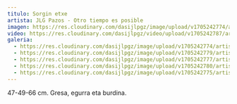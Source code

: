 ```yaml
---
titulo: Sorgin etxe
artista: JLG Pazos - Otro tiempo es posible
imagen: https://res.cloudinary.com/dasijlpgz/image/upload/v1705242774/artistas/Jose%20Luis%20Gonz%C3%A1lez%20Pazos%20-%20Otro%20tiempo%20es%20posible/obra_7/P1090135.jpg
video: https://res.cloudinary.com/dasijlpgz/video/upload/v1705242787/artistas/Jose%20Luis%20Gonz%C3%A1lez%20Pazos%20-%20Otro%20tiempo%20es%20posible/obra_7/Sin_t%C3%ADtulo_1.mp4
galeria:
  - https://res.cloudinary.com/dasijlpgz/image/upload/v1705242774/artistas/Jose%20Luis%20Gonz%C3%A1lez%20Pazos%20-%20Otro%20tiempo%20es%20posible/obra_7/P1090135.jpg
  - https://res.cloudinary.com/dasijlpgz/image/upload/v1705242779/artistas/Jose%20Luis%20Gonz%C3%A1lez%20Pazos%20-%20Otro%20tiempo%20es%20posible/obra_7/P1090139.jpg
  - https://res.cloudinary.com/dasijlpgz/image/upload/v1705242777/artistas/Jose%20Luis%20Gonz%C3%A1lez%20Pazos%20-%20Otro%20tiempo%20es%20posible/obra_7/P1090138.jpg
  - https://res.cloudinary.com/dasijlpgz/image/upload/v1705242780/artistas/Jose%20Luis%20Gonz%C3%A1lez%20Pazos%20-%20Otro%20tiempo%20es%20posible/obra_7/P1090140.jpg
  - https://res.cloudinary.com/dasijlpgz/image/upload/v1705242775/artistas/Jose%20Luis%20Gonz%C3%A1lez%20Pazos%20-%20Otro%20tiempo%20es%20posible/obra_7/P1090137.jpg
---
```

47-49-66 cm.
Gresa, egurra eta burdina.